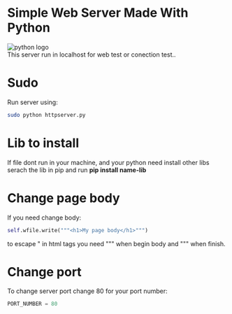 # Simple Web Server Made With Python  
     
![python logo](https://cdn4.iconfinder.com/data/icons/logos-and-brands/512/267_Python_logo-512.png)  
This server run in localhost for web test or conection test..  

# Sudo  

Run server using:  
```bash
sudo python httpserver.py
```  

# Lib to install 

If file dont run in your machine, and your python need install other libs serach the lib in pip and run **pip install name-lib**  

# Change page body

If you need change body:  
```python
self.wfile.write("""<h1>My page body</h1>""")
```  
to escape " in html tags you need  """ when begin body and """ when finish.  

# Change port  

To change server port change 80 for your port number:  
```python
PORT_NUMBER = 80
```  

